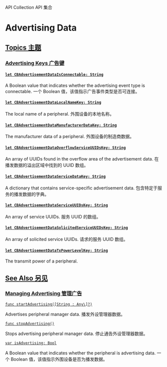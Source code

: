 API Collection API 集合

# Advertising Data

## [Topics 主题](https://developer.apple.com/documentation/corebluetooth/advertising-data#topics)

### [Advertising Keys 广告键](https://developer.apple.com/documentation/corebluetooth/advertising-data#Advertising-Keys)

#### [`let CBAdvertisementDataIsConnectable: String`](https://developer.apple.com/documentation/corebluetooth/cbadvertisementdataisconnectable)

A Boolean value that indicates whether the advertising event type is connectable.
一个 Boolean 值，该值指示广告事件类型是否可连接。



#### [`let CBAdvertisementDataLocalNameKey: String`](https://developer.apple.com/documentation/corebluetooth/cbadvertisementdatalocalnamekey)

The local name of a peripheral.
外围设备的本地名称。



#### [`let CBAdvertisementDataManufacturerDataKey: String`](https://developer.apple.com/documentation/corebluetooth/cbadvertisementdatamanufacturerdatakey)

The manufacturer data of a peripheral.
外围设备的制造商数据。



#### [`let CBAdvertisementDataOverflowServiceUUIDsKey: String`](https://developer.apple.com/documentation/corebluetooth/cbadvertisementdataoverflowserviceuuidskey)

An array of UUIDs found in the overflow area of the advertisement data.
在播发数据的溢出区域中找到的 UUID 数组。



#### [`let CBAdvertisementDataServiceDataKey: String`](https://developer.apple.com/documentation/corebluetooth/cbadvertisementdataservicedatakey)

A dictionary that contains service-specific advertisement data.
包含特定于服务的播发数据的字典。



#### [`let CBAdvertisementDataServiceUUIDsKey: String`](https://developer.apple.com/documentation/corebluetooth/cbadvertisementdataserviceuuidskey)

An array of service UUIDs.
服务 UUID 的数组。



#### [`let CBAdvertisementDataSolicitedServiceUUIDsKey: String`](https://developer.apple.com/documentation/corebluetooth/cbadvertisementdatasolicitedserviceuuidskey)

An array of solicited service UUIDs.
请求的服务 UUID 数组。



#### [`let CBAdvertisementDataTxPowerLevelKey: String`](https://developer.apple.com/documentation/corebluetooth/cbadvertisementdatatxpowerlevelkey)

The transmit power of a peripheral.



## [See Also 另见](https://developer.apple.com/documentation/corebluetooth/advertising-data#see-also)

### [Managing Advertising 管理广告](https://developer.apple.com/documentation/corebluetooth/advertising-data#Managing-Advertising)

[`func startAdvertising([String : Any\]?)`](https://developer.apple.com/documentation/corebluetooth/cbperipheralmanager/startadvertising(_:))

Advertises peripheral manager data.
播发外设管理器数据。

[`func stopAdvertising()`](https://developer.apple.com/documentation/corebluetooth/cbperipheralmanager/stopadvertising())

Stops advertising peripheral manager data.
停止通告外设管理器数据。

[`var isAdvertising: Bool`](https://developer.apple.com/documentation/corebluetooth/cbperipheralmanager/isadvertising)

A Boolean value that indicates whether the peripheral is advertising data.
一个 Boolean 值，该值指示外围设备是否为播发数据。
